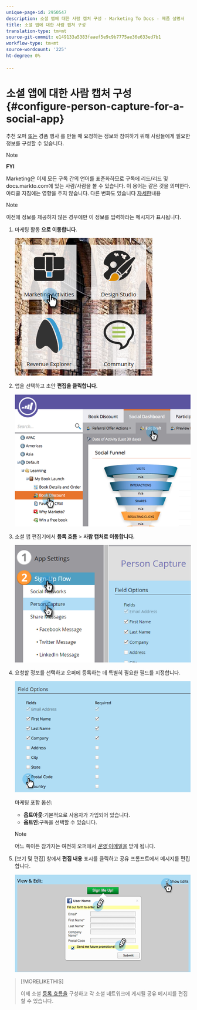 ```yaml
---
unique-page-id: 2950547
description: 소셜 앱에 대한 사람 캡처 구성 - Marketing To Docs - 제품 설명서
title: 소셜 앱에 대한 사람 캡처 구성
translation-type: tm+mt
source-git-commit: e149133a5383faaef5e9c9b7775ae36e633ed7b1
workflow-type: tm+mt
source-wordcount: '225'
ht-degree: 0%

---
```



# 소셜 앱에 대한 사람 캡처 구성 {#configure-person-capture-for-a-social-app}

추천 오퍼 [또는](../../../../product-docs/demand-generation/social/referral-offers/create-a-referral-offer.md) 경품 행사 [](../../../../product-docs/demand-generation/social/sweepstakes/create-sweepstakes.md)를 만들 때 요청하는 정보와 참여하기 위해 사람들에게 필요한 정보를 구성할 수 있습니다.

>[!NOTE]
>
>**FYI**
>
>Marketing은 이제 모든 구독 간의 언어를 표준화하므로 구독에 리드/리드 및 docs.markto.com에 있는 사람/사람을 볼 수 있습니다. 이 용어는 같은 것을 의미한다.아티클 지침에는 영향을 주지 않습니다. 다른 변화도 있습니다 [자세한](http://docs.marketo.com/display/DOCS/Updates+to+Marketo+Terminology)내용

>[!NOTE]
>
>이전에 정보를 제공하지 않은 경우에만 이 정보를 입력하라는 메시지가 표시됩니다.

1. 마케팅 활동 **으로 이동합니다**.

   ![](assets/ma-2.png)

1. 앱을 선택하고 초안 **편집을 클릭합니다.**

   ![](assets/image2014-9-22-10-3a57-3a57.png)

1. 소셜 앱 편집기에서 **등록 흐름** > **사람 캡처로 이동합니다.**

   ![](assets/three-1.png)

1. 요청할 정보를 선택하고 오퍼에 등록하는 데 특별히 필요한 필드를 지정합니다.

   ![](assets/image2014-9-22-10-58-24.png)

   마케팅 포함 옵션:

   * **옵트아웃**:기본적으로 사용자가 가입되어 있습니다.
   * **옵트인**:구독을 선택할 수 있습니다.

   >[!NOTE]
   >
   >어느 쪽이든 참가자는 여전히 오퍼에서 [*운영* 이메일을](../../../../product-docs/email-marketing/general/functions-in-the-editor/make-an-email-operational.md) 받게 됩니다.

1. [보기 및 편집] 창에서 **편집 내용** 표시를 클릭하고 공유 프롬프트에서 메시지를 편집합니다.

   ![](assets/image2014-9-22-11-3a2-3a56.png)

>[!MORELIKETHIS]
>
>이제 소셜 [등록 흐름을](configure-social-sign-up-share-flow.md) 구성하고 각 소셜 네트워크에 게시될 공유 메시지를 편집할 수 있습니다.

